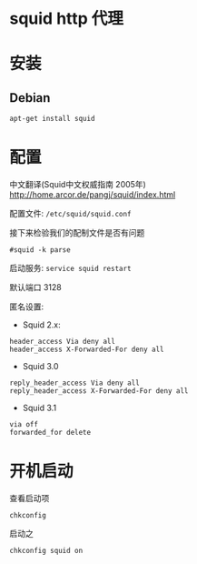 # squid http 代理

# 安装

## Debian

``
apt-get install squid
``

# 配置
中文翻译(Squid中文权威指南 2005年) http://home.arcor.de/pangj/squid/index.html

配置文件: `/etc/squid/squid.conf`

接下来检验我们的配制文件是否有问题
```
#squid -k parse
```

启动服务: `service squid restart`

默认端口 3128

匿名设置:

* Squid 2.x:
```
header_access Via deny all
header_access X-Forwarded-For deny all
```
* Squid 3.0
```
reply_header_access Via deny all
reply_header_access X-Forwarded-For deny all
```
* Squid 3.1
```
via off
forwarded_for delete
```

# 开机启动

查看启动项
```
chkconfig
```

启动之
```
chkconfig squid on
```